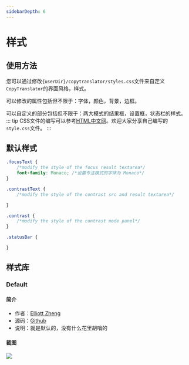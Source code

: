 ```yaml
---
sidebarDepth: 6
---
```

# 样式
## 使用方法
您可以通过修改`{userDir}/copytranslator/styles.css`文件来自定义`CopyTranslator`的界面风格，样式。

可以修改的属性包括但不限于：字体，颜色，背景，边框。

可以自定义的部分包括但不限于：两大模式的结果框，设置框，状态栏的样式。
::: tip
CSS文件的编写可以参考[HTML中文网](https://www.html.cn/book/css/all-properties.html)。欢迎大家分享自己编写的`style.css`文件。
:::

## 默认样式
```css
.focusText {
    /*modify the style of the focus result textarea*/
    font-family: Monaco; /*设置专注模式的字体为 Monaco*/
}

.contrastText {
    /*modify the style of the contrast src and result textarea*/

}

.contrast {
    /*modify the style of the contrast mode panel*/
}

.statusBar {

}
```

## 样式库
### Default
#### 简介
- 作者：[Elliott Zheng](https://github.com/elliottzheng)
- 源码：[Github](https://raw.githubusercontent.com/CopyTranslator/CopyTranslator/4edc7970231246832e3415cf9d8450ff070b1b1d/src/styles.css)
- 说明：就是默认的，没有什么花里胡哨的
#### 截图
![](https://s2.ax1x.com/2019/03/08/ASEXHx.png)



<Valine></Valine>
